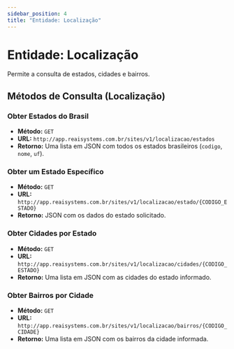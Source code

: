 ```yaml
---
sidebar_position: 4
title: "Entidade: Localização"
---
```


# Entidade: Localização

Permite a consulta de estados, cidades e bairros.

## Métodos de Consulta (Localização)

### Obter Estados do Brasil

- **Método:** `GET`
- **URL:** `http://app.reaisystems.com.br/sites/v1/localizacao/estados`
- **Retorno:** Uma lista em JSON com todos os estados brasileiros (`codigo`, `nome`, `uf`).

### Obter um Estado Específico

- **Método:** `GET`
- **URL:** `http://app.reaisystems.com.br/sites/v1/localizacao/estado/{CODIGO_ESTADO}`
- **Retorno:** JSON com os dados do estado solicitado.

### Obter Cidades por Estado

- **Método:** `GET`
- **URL:** `http://app.reaisystems.com.br/sites/v1/localizacao/cidades/{CODIGO_ESTADO}`
- **Retorno:** Uma lista em JSON com as cidades do estado informado.

### Obter Bairros por Cidade

- **Método:** `GET`
- **URL:** `http://app.reaisystems.com.br/sites/v1/localizacao/bairros/{CODIGO_CIDADE}`
- **Retorno:** Uma lista em JSON com os bairros da cidade informada.
